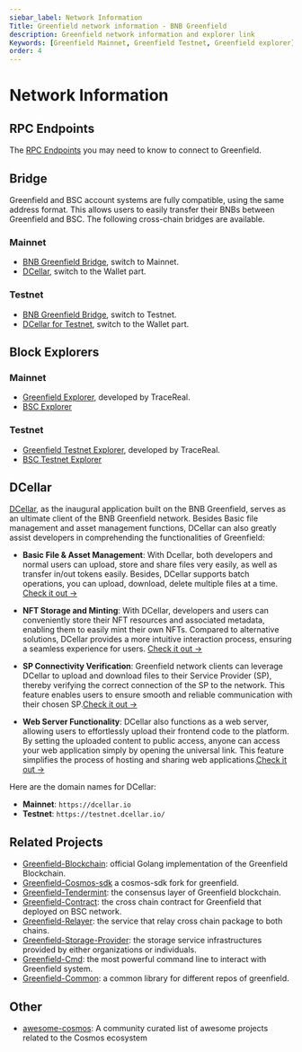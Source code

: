 ```yaml
---
siebar_label: Network Information 
Title: Greenfield network information - BNB Greenfield
description: Greenfield network information and explorer link
Keywords: [Greenfield Mainnet, Greenfield Testnet, Greenfield explorer]
order: 4
---
```


# Network Information

## RPC Endpoints
The [RPC Endpoints](endpoints.md) you may need to know to connect to Greenfield.

## Bridge

Greenfield and BSC account systems are fully compatible, using the same address format. This allows users to easily
transfer their BNBs between Greenfield and BSC. The following cross-chain bridges are available.

### Mainnet
- [BNB Greenfield Bridge](https://greenfield.bnbchain.org/en/bridge), switch to Mainnet.
- [DCellar](https://dcellar.io), switch to the Wallet part.

### Testnet
- [BNB Greenfield Bridge](https://greenfield.bnbchain.org/en/bridge), switch to Testnet.
- [DCellar for Testnet](https://testnet.dcellar.io/), switch to the Wallet part.

## Block Explorers

### Mainnet
- [Greenfield Explorer](https://greenfieldscan.com), developed by TraceReal.
- [BSC Explorer](https://bscscan.com/)

### Testnet
- [Greenfield Testnet Explorer](https://testnet.greenfieldscan.com/), developed by TraceReal.
- [BSC Testnet Explorer](https://testnet.bscscan.com)

## DCellar
[DCellar](https://dcellar.io), as the inaugural application built on the BNB Greenfield, serves as an ultimate client of
the BNB Greenfield network. Besides Basic file management and asset management functions, DCellar can also greatly
assist developers in comprehending the functionalities of Greenfield:

- **Basic File & Asset Management**: With Dcellar, both developers and normal users can upload, store and share files very
  easily, as well as transfer in/out tokens easily. Besides, DCellar supports batch operations, you can upload, download,
  delete multiple files at a time. [Check it out →](https://docs.nodereal.io/docs/dcellar-get-started)

- **NFT Storage and Minting**: With DCellar, developers and users can conveniently store their NFT resources and associated
  metadata, enabling them to easily mint their own NFTs. Compared to alternative solutions, DCellar provides a more
  intuitive interaction process, ensuring a seamless experience for users. [Check it out →](https://docs.nodereal.io/docs/dcellar-as-developer-tool#nft-metadata-and-medium-storage)

- **SP Connectivity Verification**: Greenfield network clients can leverage DCellar to upload and download files to their
  Service Provider (SP), thereby verifying the correct connection of the SP to the network. This feature enables users
  to ensure smooth and reliable communication with their chosen SP.[Check it out →](https://docs.nodereal.io/docs/dcellar-as-developer-tool#nft-metadata-and-medium-storage)

- **Web Server Functionality**: DCellar also functions as a web server, allowing users to effortlessly upload their frontend
  code to the platform. By setting the uploaded content to public access, anyone can access your web application simply
  by opening the universal link. This feature simplifies the process of hosting and sharing web applications.[Check it out →](https://docs.nodereal.io/docs/dcellar-as-developer-tool#web-hosting)

Here are the domain names for DCellar:
- **Mainnet**: `https://dcellar.io`
- **Testnet**: `https://testnet.dcellar.io/`

## Related Projects

- [Greenfield-Blockchain](https://github.com/bnb-chain/greenfield): official Golang implementation of the Greenfield Blockchain.
- [Greenfield-Cosmos-sdk](https://github.com/bnb-chain/greenfield-cosmos-sdk) a cosmos-sdk fork for greenfield.
- [Greenfield-Tendermint](https://github.com/bnb-chain/greenfield-tendermint): the consensus layer of Greenfield blockchain.
- [Greenfield-Contract](https://github.com/bnb-chain/greenfield-contracts): the cross chain contract for Greenfield that deployed on BSC network.
- [Greenfield-Relayer](https://github.com/bnb-chain/greenfield-relayer): the service that relay cross chain package to both chains.
- [Greenfield-Storage-Provider](https://github.com/bnb-chain/greenfield-storage-provider): the storage service infrastructures provided by either organizations or individuals.
- [Greenfield-Cmd](https://github.com/bnb-chain/greenfield-cmd): the most powerful command line to interact with Greenfield system.
- [Greenfield-Common](https://github.com/bnb-chain/greenfield-common): a common library for different repos of greenfield.

## Other

- [awesome-cosmos](https://github.com/cosmos/awesome-cosmos): A community curated list of awesome projects related to the Cosmos ecosystem

